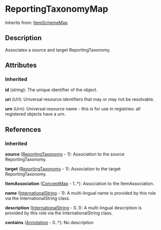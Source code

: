 
# ReportingTaxonomyMap

Inherits from: [ItemSchemeMap](ItemSchemeMap.md)



## Description

Associates a source and target ReportingTaxonomy.


## Attributes

### Inherited

**id** (*string*): The unique identifier of the object.

**uri** (*Url*): Universal resource identifiers that may or may not be resolvable.

**urn** (*Urn*): Universal resource name - this is for use in registries: all registered objects have a urn.



## References

### Inherited

**source** ([ReportingTaxonomy](../CategoryScheme/ReportingTaxonomy.md) - 1): Association to the source ReportingTaxonomy.

**target** ([ReportingTaxonomy](../CategoryScheme/ReportingTaxonomy.md) - 1): Association to the target ReportingTaxonomy.

**ItemAssociation** ([ConceptMap](ConceptMap.md) - 1..*): Association to the ItemAssociation.

**name** ([InternationalString](../Base/InternationalString.md) - 1): A multi-lingual name is provided by this role via the InternationalString class.

**description** ([InternationalString](../Base/InternationalString.md) - 0..1): A multi-lingual description is provided by this role via the InternationalString class.

**contains** ([Annotation](../Base/Annotation.md) - 0..*): No description




